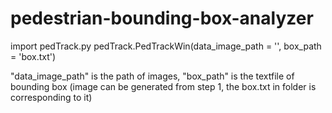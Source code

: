 # pedestrian-bounding-box-analyzer

import pedTrack.py
pedTrack.PedTrackWin(data_image_path = '', box_path = 'box.txt')

"data_image_path" is the path of images, "box_path" is the textfile of bounding box
(image can be generated from step 1, the box.txt in folder is corresponding to it)